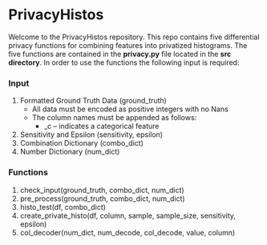 # PrivacyHistos

Welcome to the PrivacyHistos repository.  This repo contains five differential privacy functions for combining features into privatized histograms.  The five functions are contained in the **privacy.py** file located in the **src directory**.  In order to use the functions the following input is required:

### Input

1) Formatted Ground Truth Data (ground_truth)
    * All data must be encoded as positive integers with no Nans
    * The column names must be appended as follows:
        - _c – indicates a categorical feature
2) Sensitivity and Epsilon (sensitivity, epsilon)
3) Combination Dictionary (combo_dict)
4) Number Dictionary (num_dict)

### Functions

1) check_input(ground_truth, combo_dict, num_dict)
2) pre_process(ground_truth, combo_dict, num_dict)
3) histo_test(df, combo_dict)
4) create_private_histo(df, column, sample, sample_size, sensitivity, epsilon)
5) col_decoder(num_dict, num_decode, col_decode, value, column)



